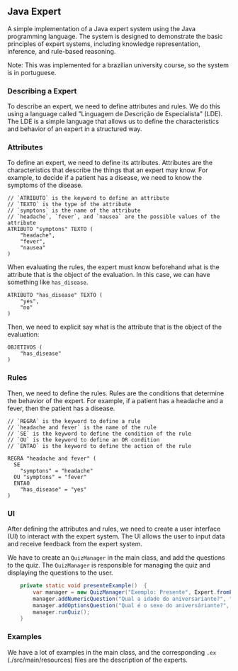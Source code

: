 ## Java Expert

A simple implementation of a Java expert system using the Java programming language. The system is designed to demonstrate the basic principles of expert systems, including knowledge representation, inference, and rule-based reasoning.

Note: This was implemented for a brazilian university course, so the system is in portuguese. 

### Describing a Expert

To describe an expert, we need to define attributes and rules. We do this using a language called "Linguagem de Descrição de Especialista" (LDE). The LDE is a simple language that allows us to define the characteristics and behavior of an expert in a structured way. 

### Attributes 

To define an expert, we need to define its attributes. Attributes are the characteristics that describe the things that an expert may know. For example, to decide if a patient has a disease, we need to know the symptoms of the disease.

```
// `ATRIBUTO` is the keyword to define an attribute
// `TEXTO` is the type of the attribute
// `symptons` is the name of the attribute
// `headache`, `fever`, and `nausea` are the possible values of the attribute
ATRIBUTO "symptons" TEXTO (
    "headache",
    "fever",
    "nausea"
)
```

When evaluating the rules, the expert must know beforehand what is the attribute that is the object of the evaluation. In this case, we can have something like `has_disease`.

```
ATRIBUTO "has_disease" TEXTO (
    "yes",
    "no"
)
```

Then, we need to explicit say what is the attribute that is the object of the evaluation:

```
OBJETIVOS (
    "has_disease"
)
```

### Rules

Then, we need to define the rules. Rules are the conditions that determine the behavior of the expert. For example, if a patient has a headache and a fever, then the patient has a disease.

```
// `REGRA` is the keyword to define a rule
// `headache and fever` is the name of the rule
// `SE` is the keyword to define the condition of the rule
// `OU` is the keyword to define an OR condition
// `ENTAO` is the keyword to define the action of the rule

REGRA "headache and fever" (
  SE 
    "symptons" = "headache" 
  OU "symptons" = "fever"
  ENTAO
    "has_disease" = "yes"
)
```

### UI

After defining the attributes and rules, we need to create a user interface (UI) to interact with the expert system. The UI allows the user to input data and receive feedback from the expert system.

We have to create an `QuizManager` in the main class, and add the questions to the quiz. The `QuizManager` is responsible for managing the quiz and displaying the questions to the user. 

```java
    private static void presenteExample()  {
        var manager = new QuizManager("Exemplo: Presente", Expert.fromFile("example_numerico.ex"));
        manager.addNumericQuestion("Qual a idade do aniversariante?", "idade");
        manager.addOptionsQuestion("Qual é o sexo do aniversáriante?", "sexo");
        manager.runQuiz();
    }
```

### Examples

We have a lot of examples in the main class, and the corresponding `.ex` (./src/main/resources) files are the description of the experts. 